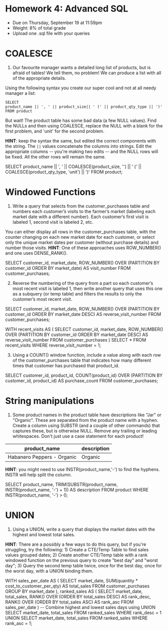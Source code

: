 # Homework 4: Advanced SQL

-  	Due on Thursday, September 19 at 11:59pm
-  	Weight: 8% of total grade
-  	Upload one .sql file with your queries

# COALESCE
1. Our favourite manager wants a detailed long list of products, but is afraid of tables! We tell them, no problem! We can produce a list with all of the appropriate details. 

Using the following syntax you create our super cool and not at all needy manager a list:
```
SELECT 
product_name || ', ' || product_size|| ' (' || product_qty_type || ')'
FROM product
```

But wait! The product table has some bad data (a few NULL values). 
Find the NULLs and then using COALESCE, replace the NULL with a blank for the first problem, and 'unit' for the second problem. 

**HINT**: keep the syntax the same, but edited the correct components with the string. The `||` values concatenate the columns into strings. Edit the appropriate columns -- you're making two edits -- and the NULL rows will be fixed. All the other rows will remain the same.

SELECT 
    product_name || ', ' || 
    COALESCE(product_size, '') || 
    ' (' || 
    COALESCE(product_qty_type, 'unit') || ')' 
FROM product;





# Windowed Functions
1. Write a query that selects from the customer_purchases table and numbers each customer’s visits to the farmer’s market (labeling each market date with a different number). Each customer’s first visit is labeled 1, second visit is labeled 2, etc. 

You can either display all rows in the customer_purchases table, with the counter changing on each new market date for each customer, or select only the unique market dates per customer (without purchase details) and number those visits. 
**HINT**: One of these approaches uses ROW_NUMBER() and one uses DENSE_RANK().

SELECT 
    customer_id, 
    market_date, 
    ROW_NUMBER() OVER (PARTITION BY customer_id ORDER BY market_date) AS visit_number
FROM customer_purchases;





2. Reverse the numbering of the query from a part so each customer’s most recent visit is labeled 1, then write another query that uses this one as a subquery (or temp table) and filters the results to only the customer’s most recent visit.

SELECT 
    customer_id, 
    market_date, 
    ROW_NUMBER() OVER (PARTITION BY customer_id ORDER BY market_date DESC) AS reverse_visit_number
FROM customer_purchases;

WITH recent_visits AS (
    SELECT 
        customer_id, 
        market_date, 
        ROW_NUMBER() OVER (PARTITION BY customer_id ORDER BY market_date DESC) AS reverse_visit_number
    FROM customer_purchases
)
SELECT * 
FROM recent_visits
WHERE reverse_visit_number = 1;





3. Using a COUNT() window function, include a value along with each row of the customer_purchases table that indicates how many different times that customer has purchased that product_id.

SELECT 
    customer_id, 
    product_id, 
    COUNT(product_id) OVER (PARTITION BY customer_id, product_id) AS purchase_count
FROM customer_purchases;




# String manipulations
1. Some product names in the product table have descriptions like "Jar" or "Organic". These are separated from the product name with a hyphen. Create a column using SUBSTR (and a couple of other commands) that captures these, but is otherwise NULL. Remove any trailing or leading whitespaces. Don't just use a case statement for each product! 

| product_name               | description |
|----------------------------|-------------|
| Habanero Peppers - Organic | Organic     |

**HINT**: you might need to use INSTR(product_name,'-') to find the hyphens. INSTR will help split the column. 

SELECT 
    product_name, 
    TRIM(SUBSTR(product_name, INSTR(product_name, '-') + 1)) AS description
FROM product
WHERE INSTR(product_name, '-') > 0;






# UNION
1. Using a UNION, write a query that displays the market dates with the highest and lowest total sales.

**HINT**: There are a possibly a few ways to do this query, but if you're struggling, try the following: 1) Create a CTE/Temp Table to find sales values grouped dates; 2) Create another CTE/Temp table with a rank windowed function on the previous query to create "best day" and "worst day"; 3) Query the second temp table twice, once for the best day, once for the worst day, with a UNION binding them. 

WITH sales_per_date AS (
    SELECT 
        market_date, 
        SUM(quantity * cost_to_customer_per_qty) AS total_sales
    FROM customer_purchases
    GROUP BY market_date
),
ranked_sales AS (
    SELECT 
        market_date, 
        total_sales,
        RANK() OVER (ORDER BY total_sales DESC) AS rank_desc,
        RANK() OVER (ORDER BY total_sales ASC) AS rank_asc
    FROM sales_per_date
)
-- Combine highest and lowest sales days using UNION
SELECT market_date, total_sales
FROM ranked_sales
WHERE rank_desc = 1 
UNION 
SELECT market_date, total_sales
FROM ranked_sales
WHERE rank_asc = 1;
